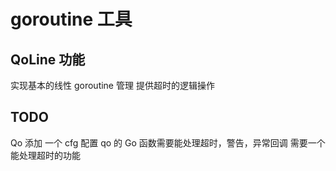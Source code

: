 # goroutine 工具

## QoLine 功能

实现基本的线性 goroutine 管理
提供超时的逻辑操作


## TODO
Qo 添加 一个 cfg 配置
qo 的 Go 函数需要能处理超时，警告，异常回调
需要一个能处理超时的功能
